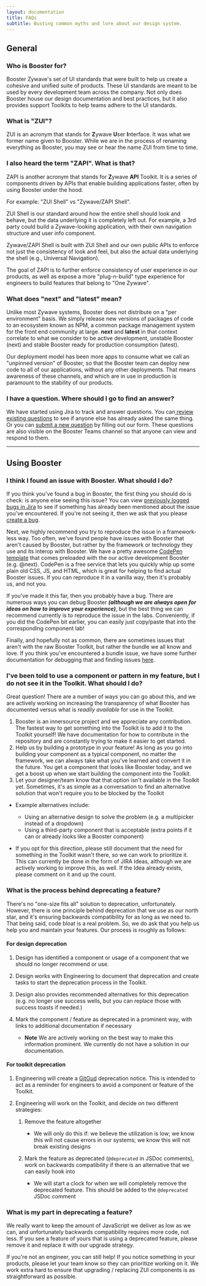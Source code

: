 ```yaml
---
layout: documentation
title: FAQs
subtitle: Busting common myths and lore about our design system.
---
```

## General

### Who is Booster for?

Booster Zywave's set of UI standards that were built to help us create a cohesive and unified suite of products. These UI standards are meant to be used by every development team across the company. Not only does Booster house our design documentation and best practices, but it also provides support Toolkits to help teams adhere to the UI standards. 

### What is "ZUI"?

ZUI is an acronym that stands for **Z**ywave **U**ser **I**nterface. It was what we former name given to Booster. While we are in the process of renaming everything as Booster, you may see or hear the name ZUI from time to time.

### I also heard the term "ZAPI". What is that?

ZAPI is another acronym that stands for **Z**ywave **API** Toolkit. It is a series of components driven by APIs that enable building applications faster, often by using Booster under the hood.

For example: "ZUI Shell" vs "Zywave/ZAPI Shell".

ZUI Shell is our standard around how the entire shell should look and behave, but the data underlying it is completely left out. For example, a 3rd party could build a Zywave-looking application, with their own navigation structure and user info component.

Zywave/ZAPI Shell is built with ZUI Shell and our own public APIs to enforce not just the consistency of look and feel, but also the actual data underlying the shell (e.g., Universal Navigation).

The goal of ZAPI is to further enforce consistency of user experience in our products, as well as expose a more "plug-n-build" type experience for engineers to build features that belong to "One Zywave".

### What does "next" and "latest" mean?

Unlike most Zywave systems, Booster does not distribute on a "per environment" basis. We simply release new versions of packages of code to an ecosystem known as NPM, a common package management system for the front end community at large. **next** and **latest** in that context correlate to what we consider to be active development, unstable Booster (next) and stable Booster ready for production consumption (latest).

Our deployment model has been more apps to consume what we call an "unpinned version" of Booster, so that the Booster team can deploy new code to all of our applications, without any other deployments. That means awareness of these channels, and which are in use in production is paramount to the stability of our products.

### I have a question. Where should I go to find an answer?

We have started using Jira to track and answer questions. You can[ review existing questions](https://zywave-rd.atlassian.net/issues/?filter=10378) to see if anyone else has already asked the same thing. Or you can [submit a new question](https://zywave-rd.atlassian.net/jira/software/c/projects/BOOSTER/form/38) by filling out our form. These questions are also visible on the Booster Teams channel so that anyone can view and respond to them. 



<hr />

## Using Booster

### I think I found an issue with Booster. What should I do?

If you think you've found a bug in Booster, the first thing you should do is check: is anyone else seeing this issue? You can view [previously logged bugs in Jira](https://zywave-rd.atlassian.net/issues/?filter=10376) to see if something has already been mentioned about the issue you've encountered. If you're not seeing it, then we ask that you please [create a bug](https://zywave-rd.atlassian.net/jira/software/c/projects/BOOSTER/form/37). 

Next, we highly recommend you try to reproduce the issue in a framework-less way. Too often, we've found people have issues with Booster that aren't caused by Booster, but rather by the framework or technology they use and its interop with Booster. We have a pretty awesome [CodePen template](https://codepen.io/pen?template=ZEQEQwN) that comes preloaded with the our active development Booster (e.g. @next). CodePen is a free service that lets you quickly whip up some plain old CSS, JS, and HTML, which is great for helping to find actual Booster issues. If you can reproduce it in a vanilla way, then it's probably us, and not you.

If you've made it this far, then you probably have a bug. There are numerous ways you can debug Booster ***(although we are always open for ideas on how to improve your experience)***, but the best thing we can recommend currently is to reproduce the issue in the labs. Conveniently, if you did the CodePen bit earlier, you can easily just copy/paste that into the corresponding component lab!

Finally, and hopefully not as common, there are sometimes issues that aren't with the raw Booster Toolkit, but rather the bundle we all know and love. If you think you've encountered a bundle issue, we have some further documentation for debugging that and finding issues [here](https://gitlab.zywave.com/zui/zui/-/blob/dev/packages/misc/zui-bundle/README.md).

### I've been told to use a component or pattern in my feature, but I do not see it in the Toolkit. What should I do?

Great question! There are a number of ways you can go about this, and we are actively working on increasing the transparency of what Booster has documented versus what is *readily available* for use in the Toolkit.

1. Booster is an innersource project and we appreciate any contribution. The fastest way to get something into the Toolkit is to add it to the Toolkit yourself! We have documentation for how to contribute in the repository and are constantly trying to make it easier to get started.
2. Help us by building a prototype in your feature! As long as you go into building your component as a typical component, no matter the framework, we can always take what you've learned and convert it in the future. You get a component that looks like Booster today, and we get a boost up when we start building the component into the Toolkit.
3. Let your designer/team know that that option isn't available in the Toolkit yet. Sometimes, it's as simple as a conversation to find an alternative solution that won't require you to be blocked by the Toolkit

* Example alternatives include:

  * Using an alternative design to solve the problem (e.g. a multipicker instead of a dropdown)
  * Using a third-party component that is acceptable (extra points if it can or already looks like a Booster component)
* If you opt for this direction, please still document that the need for something in the Toolkit wasn't there, so we can work to prioritize it. This can currently be done in the form of JIRA Ideas, although we are actively working to improve this, as well. If the Idea already exists, please comment on it and up the count.



### What is the process behind deprecating a feature?

There's no "one-size fits all" solution to deprecation, unfortunately. However, there is one principle behind deprecation that we use as our north star, and it's ensuring backwards compatibility for as long as we need to. That being said, code bloat is a real problem. So, we do ask that you help us help you and maintain your features. Our process is roughly as follows:

#### For design deprecation

1. Design has identified a component or usage of a component that we should no longer recommend or use.
2. Design works with Engineering to document that deprecation and create tasks to start the deprecation process in the Toolkit.
3. Design also provides recommended alternatives for this deprecation (e.g. no longer use success wells, but you can replace those with success toasts if needed.)
4. Mark the component / feature as deprecated in a prominent way, with links to additional documentation if necessary

   * **Note** We are actively working on the best way to make this information prominent. We currently do not have a solution in our documentation.

#### For toolkit deprecation

1. Engineering will create a [GitGud](https://gitgud.zywave.com/) deprecation notice. This is intended to act as a reminder for engineers to avoid a component or feature of the Toolkit.
2. Engineering will work on the Toolkit, and decide on two different strategies:

   1. Remove the feature altogether

      * We will only do this if: we believe the utilization is low; we know this will not cause errors in our systems; we know this will not break existing designs
   2. Mark the feature as deprecated (`@deprecated` in JSDoc comments), work on backwards compatibility if there is an alternative that we can easily hook into

      * We will start a clock for when we will completely remove the deprecated feature. This should be added to the `@deprecated` JSDoc comment

### What is my part in deprecating a feature?

We really want to keep the amount of JavaScript we deliver as low as we can, and unfortunately backwards compatibility requires more code, not less. If you see a feature of yours that is using a deprecated feature, please remove it and replace it with our upgrade strategy.

If you're not an engineer, you can still help! If you notice something in your products, please let your team know so they can prioritize working on it. We work extra hard to ensure that upgrading / replacing ZUI components is as straightforward as possible.